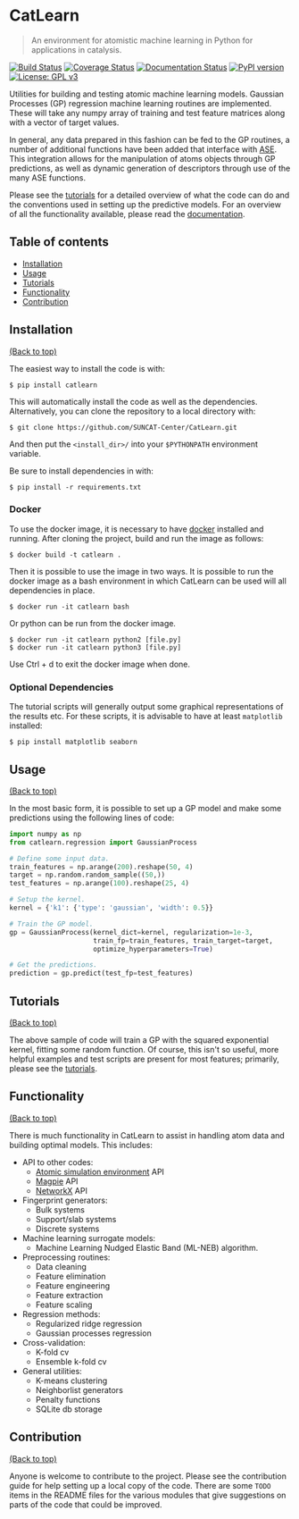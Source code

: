 # CatLearn

> An environment for atomistic machine learning in Python for applications in catalysis.

[![Build Status](https://travis-ci.org/SUNCAT-Center/CatLearn.svg?branch=master)](https://travis-ci.org/SUNCAT-Center/CatLearn) [![Coverage Status](https://coveralls.io/repos/github/SUNCAT-Center/CatLearn/badge.svg?branch=master)](https://coveralls.io/github/SUNCAT-Center/CatLearn?branch=master) [![Documentation Status](https://readthedocs.org/projects/catlearn/badge/?version=latest)](http://catlearn.readthedocs.io/en/latest/?badge=latest) [![PyPI version](https://badge.fury.io/py/CatLearn.svg)](https://badge.fury.io/py/CatLearn) [![License: GPL v3](https://img.shields.io/badge/License-GPL%20v3-blue.svg)](https://www.gnu.org/licenses/gpl-3.0)

Utilities for building and testing atomic machine learning models. Gaussian Processes (GP) regression machine learning routines are implemented. These will take any numpy array of training and test feature matrices along with a vector of target values.

In general, any data prepared in this fashion can be fed to the GP routines, a number of additional functions have been added that interface with [ASE](https://wiki.fysik.dtu.dk/ase/). This integration allows for the manipulation of atoms objects through GP predictions, as well as dynamic generation of descriptors through use of the many ASE functions.

Please see the [tutorials](https://github.com/SUNCAT-Center/CatLearn/tree/master/tutorials) for a detailed overview of what the code can do and the conventions used in setting up the predictive models. For an overview of all the functionality available, please read the [documentation](http://catlearn.readthedocs.io/en/latest/).

## Table of contents

-   [Installation](#installation)
-   [Usage](#usage)
-   [Tutorials](#tutorials)
-   [Functionality](#functionality)
-   [Contribution](#contribution)

## Installation

[(Back to top)](#table-of-contents)

The easiest way to install the code is with:

```shell
$ pip install catlearn
```

This will automatically install the code as well as the dependencies. Alternatively, you can clone the repository to a local directory with:

```shell
$ git clone https://github.com/SUNCAT-Center/CatLearn.git
```

And then put the `<install_dir>/` into your `$PYTHONPATH` environment variable.

Be sure to install dependencies in with:

```shell
$ pip install -r requirements.txt
```

### Docker

To use the docker image, it is necessary to have [docker](https://www.docker.com) installed and running. After cloning the project, build and run the image as follows:

```shell
$ docker build -t catlearn .
```

Then it is possible to use the image in two ways. It is possible to run the docker image as a bash environment in which CatLearn can be used will all dependencies in place.

```shell
$ docker run -it catlearn bash
```

Or python can be run from the docker image.

```shell
$ docker run -it catlearn python2 [file.py]
$ docker run -it catlearn python3 [file.py]
```

Use Ctrl + d to exit the docker image when done.

### Optional Dependencies

The tutorial scripts will generally output some graphical representations of the results etc. For these scripts, it is advisable to have at least `matplotlib` installed:

```shell
$ pip install matplotlib seaborn
```

## Usage

[(Back to top)](#table-of-contents)

In the most basic form, it is possible to set up a GP model and make some predictions using the following lines of code:

```python
import numpy as np
from catlearn.regression import GaussianProcess

# Define some input data.
train_features = np.arange(200).reshape(50, 4)
target = np.random.random_sample((50,))
test_features = np.arange(100).reshape(25, 4)

# Setup the kernel.
kernel = {'k1': {'type': 'gaussian', 'width': 0.5}}

# Train the GP model.
gp = GaussianProcess(kernel_dict=kernel, regularization=1e-3,
                     train_fp=train_features, train_target=target,
                     optimize_hyperparameters=True)

# Get the predictions.
prediction = gp.predict(test_fp=test_features)
```

## Tutorials

[(Back to top)](#table-of-contents)

The above sample of code will train a GP with the squared exponential kernel, fitting some random function. Of course, this isn't so useful, more helpful examples and test scripts are present for most features; primarily, please see the [tutorials](https://github.com/SUNCAT-Center/CatLearn/tree/master/tutorials).

## Functionality

[(Back to top)](#table-of-contents)

There is much functionality in CatLearn to assist in handling atom data and building optimal models. This includes:

-   API to other codes:
    -   [Atomic simulation environment](https://wiki.fysik.dtu.dk/ase/) API
    -   [Magpie](https://bitbucket.org/wolverton/magpie) API
    -   [NetworkX](https://networkx.github.io/) API
-   Fingerprint generators:
    -   Bulk systems
    -   Support/slab systems
    -   Discrete systems
-   Machine learning surrogate models:
    -   Machine Learning Nudged Elastic Band (ML-NEB) algorithm.     
-   Preprocessing routines:
    -   Data cleaning
    -   Feature elimination
    -   Feature engineering
    -   Feature extraction
    -   Feature scaling
-   Regression methods:
    -   Regularized ridge regression
    -   Gaussian processes regression
-   Cross-validation:
    -   K-fold cv
    -   Ensemble k-fold cv
-   General utilities:
    -   K-means clustering
    -   Neighborlist generators
    -   Penalty functions
    -   SQLite db storage

## Contribution

[(Back to top)](#table-of-contents)

Anyone is welcome to contribute to the project. Please see the contribution guide for help setting up a local copy of the code. There are some `TODO` items in the README files for the various modules that give suggestions on parts of the code that could be improved.
